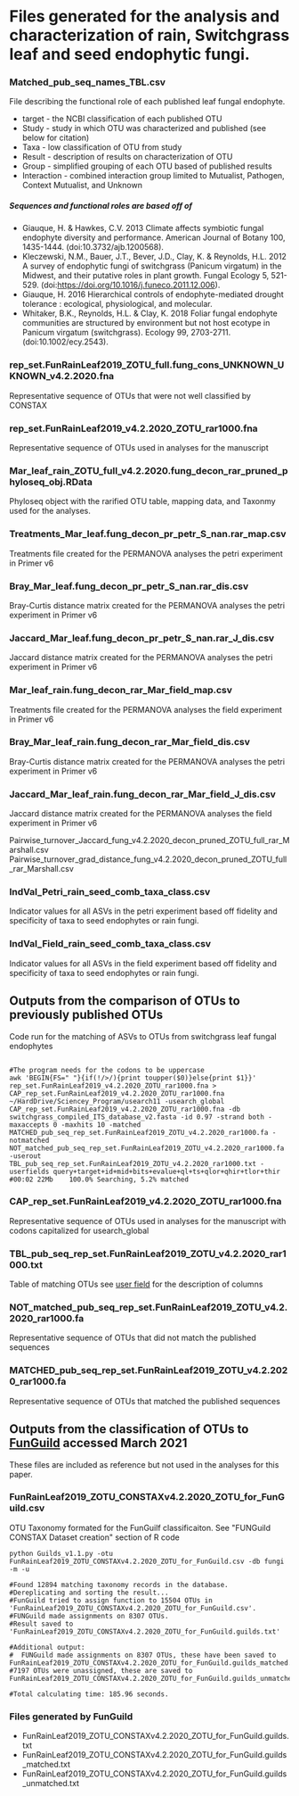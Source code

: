 # Files generated for the analysis and characterization of rain, Switchgrass leaf and seed endophytic fungi. 

### Matched_pub_seq_names_TBL.csv
File describing the functional role of each published leaf fungal endophyte.

+ target - the NCBI classification of each published OTU
+ Study - study in which OTU was characterized and published (see below for citation) 
+ Taxa - low classification of OTU from study
+ Result - description of results on characterization of OTU
+ Group - simplified grouping of each OTU based of published results
+ Interaction - combined interaction group limited to Mutualist, Pathogen, Context Mutualist, and Unknown

##### Sequences and functional roles are based off of 
+ Giauque, H. & Hawkes, C.V. 2013 Climate affects symbiotic fungal endophyte diversity and performance. American Journal of Botany 100, 1435-1444. (doi:10.3732/ajb.1200568).
+ Kleczewski, N.M., Bauer, J.T., Bever, J.D., Clay, K. & Reynolds, H.L. 2012 A survey of endophytic fungi of switchgrass (Panicum virgatum) in the Midwest, and their putative roles in plant growth. Fungal Ecology 5, 521-529. (doi:https://doi.org/10.1016/j.funeco.2011.12.006).
+ Giauque, H. 2016 Hierarchical controls of endophyte-mediated drought tolerance : ecological, physiological, and molecular. 
+ Whitaker, B.K., Reynolds, H.L. & Clay, K. 2018 Foliar fungal endophyte communities are structured by environment but not host ecotype in Panicum virgatum (switchgrass). Ecology 99, 2703-2711. (doi:10.1002/ecy.2543).

### rep_set.FunRainLeaf2019_ZOTU_full.fung_cons_UNKNOWN_UKNOWN_v4.2.2020.fna
Representative sequence of OTUs that were not well classified by CONSTAX 

### rep_set.FunRainLeaf2019_v4.2.2020_ZOTU_rar1000.fna
Representative sequence of OTUs used in analyses for the manuscript

### Mar_leaf_rain_ZOTU_full_v4.2.2020.fung_decon_rar_pruned_phyloseq_obj.RData
Phyloseq object with the rarified OTU table, mapping data, and Taxonmy used for the analyses. 


### Treatments_Mar_leaf.fung_decon_pr_petr_S_nan.rar_map.csv
Treatments file created for the PERMANOVA analyses the petri experiment in Primer v6

### Bray_Mar_leaf.fung_decon_pr_petr_S_nan.rar_dis.csv
Bray-Curtis distance matrix created for the PERMANOVA analyses the petri experiment in Primer v6

### Jaccard_Mar_leaf.fung_decon_pr_petr_S_nan.rar_J_dis.csv
Jaccard distance matrix created for the PERMANOVA analyses the petri experiment in Primer v6

### Mar_leaf_rain.fung_decon_rar_Mar_field_map.csv
Treatments file created for the PERMANOVA analyses the field experiment in Primer v6

### Bray_Mar_leaf_rain.fung_decon_rar_Mar_field_dis.csv
Bray-Curtis distance matrix created for the PERMANOVA analyses the petri experiment in Primer v6

### Jaccard_Mar_leaf_rain.fung_decon_rar_Mar_field_J_dis.csv
Jaccard distance matrix created for the PERMANOVA analyses the field experiment in Primer v6

Pairwise_turnover_Jaccard_fung_v4.2.2020_decon_pruned_ZOTU_full_rar_Marshall.csv
Pairwise_turnover_grad_distance_fung_v4.2.2020_decon_pruned_ZOTU_full_rar_Marshall.csv

### IndVal_Petri_rain_seed_comb_taxa_class.csv
Indicator values for all ASVs in the petri experiment based off fidelity and specificity of taxa to seed endophytes or rain fungi.

### IndVal_Field_rain_seed_comb_taxa_class.csv
Indicator values for all ASVs in the field experiment based off fidelity and specificity of taxa to seed endophytes or rain fungi.

## Outputs from the comparison of OTUs to previously published OTUs
Code run for the matching of ASVs to OTUs from switchgrass leaf fungal endophytes

```

#The program needs for the codons to be uppercase
awk 'BEGIN{FS=" "}{if(!/>/){print toupper($0)}else{print $1}}' rep_set.FunRainLeaf2019_v4.2.2020_ZOTU_rar1000.fna > CAP_rep_set.FunRainLeaf2019_v4.2.2020_ZOTU_rar1000.fna
~/HardDrive/Sciencey_Program/usearch11 -usearch_global CAP_rep_set.FunRainLeaf2019_v4.2.2020_ZOTU_rar1000.fna -db switchgrass_compiled_ITS_database_v2.fasta -id 0.97 -strand both -maxaccepts 0 -maxhits 10 -matched MATCHED_pub_seq_rep_set.FunRainLeaf2019_ZOTU_v4.2.2020_rar1000.fa -notmatched NOT_matched_pub_seq_rep_set.FunRainLeaf2019_ZOTU_v4.2.2020_rar1000.fa -userout TBL_pub_seq_rep_set.FunRainLeaf2019_ZOTU_v4.2.2020_rar1000.txt -userfields query+target+id+mid+bits+evalue+ql+ts+qlor+qhir+tlor+thir
#00:02 22Mb    100.0% Searching, 5.2% matched
```

### CAP_rep_set.FunRainLeaf2019_v4.2.2020_ZOTU_rar1000.fna
Representative sequence of OTUs used in analyses for the manuscript with codons capitalized for usearch_global

### TBL_pub_seq_rep_set.FunRainLeaf2019_ZOTU_v4.2.2020_rar1000.txt
Table of matching OTUs see [user field](https://www.drive5.com/usearch/manual/userfields.html) for the description of columns
### NOT_matched_pub_seq_rep_set.FunRainLeaf2019_ZOTU_v4.2.2020_rar1000.fa
Representative sequence of OTUs that did not match the published sequences
### MATCHED_pub_seq_rep_set.FunRainLeaf2019_ZOTU_v4.2.2020_rar1000.fa
Representative sequence of OTUs that matched the published sequences


## Outputs from the classification of OTUs to [FunGuild](https://github.com/UMNFuN/FUNGuild) accessed March 2021

These files are included as reference but not used in the analyses for this paper.

### FunRainLeaf2019_ZOTU_CONSTAXv4.2.2020_ZOTU_for_FunGuild.csv
OTU Taxonomy formated for the FunGuilf classificaiton. See "FUNGuild CONSTAX Dataset creation" section of R code

```
python Guilds_v1.1.py -otu FunRainLeaf2019_ZOTU_CONSTAXv4.2.2020_ZOTU_for_FunGuild.csv -db fungi -m -u

#Found 12894 matching taxonomy records in the database.
#Dereplicating and sorting the result...
#FunGuild tried to assign function to 15504 OTUs in 'FunRainLeaf2019_ZOTU_CONSTAXv4.2.2020_ZOTU_for_FunGuild.csv'.
#FUNGuild made assignments on 8307 OTUs.
#Result saved to 'FunRainLeaf2019_ZOTU_CONSTAXv4.2.2020_ZOTU_for_FunGuild.guilds.txt'

#Additional output:
#  FUNGuild made assignments on 8307 OTUs, these have been saved to FunRainLeaf2019_ZOTU_CONSTAXv4.2.2020_ZOTU_for_FunGuild.guilds_matched.txt.
#7197 OTUs were unassigned, these are saved to FunRainLeaf2019_ZOTU_CONSTAXv4.2.2020_ZOTU_for_FunGuild.guilds_unmatched.txt.

#Total calculating time: 185.96 seconds.
```

### Files generated by FunGuild

+ FunRainLeaf2019_ZOTU_CONSTAXv4.2.2020_ZOTU_for_FunGuild.guilds.txt
+ FunRainLeaf2019_ZOTU_CONSTAXv4.2.2020_ZOTU_for_FunGuild.guilds_matched.txt
+ FunRainLeaf2019_ZOTU_CONSTAXv4.2.2020_ZOTU_for_FunGuild.guilds_unmatched.txt








